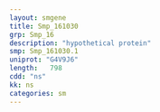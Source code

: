 ```yaml
---
layout: smgene
title: Smp_161030
grp: Smp_16
description: "hypothetical protein"
smp: Smp_161030.1
uniprot: "G4V9J6"
length:   798
cdd: "ns"
kk: ns
categories: sm
---
```

